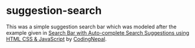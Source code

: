 # suggestion-search
This was a simple suggestion search bar which was modeled after the example given in [Search Bar with Auto-complete Search Suggestions using HTML CSS & JavaScript](https://youtu.be/QxMBHi_ZiT8) by [CodingNepal](https://www.youtube.com/c/CodingNepal).

